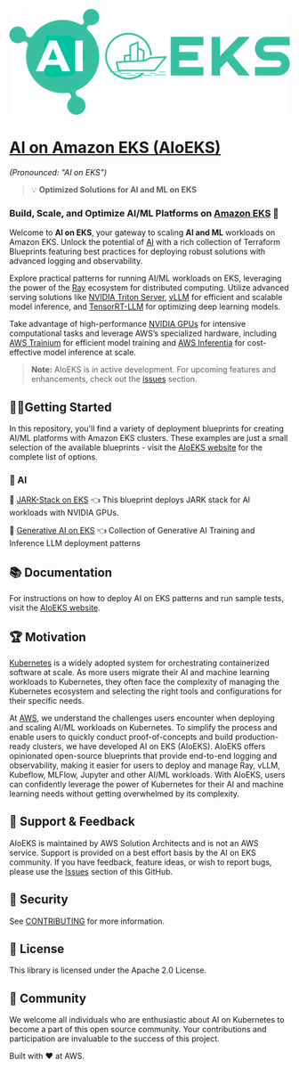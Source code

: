 ![AI on EKS](website/static/img/aioeks-logo-green.png)
# [AI on Amazon EKS (AIoEKS)](https://awslabs.github.io/ai-on-eks/)
*(Pronounced: "AI on EKS")*
> 💡 **Optimized Solutions for AI and ML on EKS**

### Build, Scale, and Optimize AI/ML Platforms on [Amazon EKS](https://aws.amazon.com/eks/) 🚀

Welcome to **AI on EKS**, your gateway to scaling **AI and ML** workloads on Amazon EKS. Unlock the potential of [AI](https://aws.amazon.com/generative-ai/) with a rich collection of Terraform Blueprints featuring best practices for deploying robust solutions with advanced logging and observability.

Explore practical patterns for running AI/ML workloads on EKS, leveraging the power of the [Ray](https://www.ray.io/) ecosystem for distributed computing. Utilize advanced serving solutions like [NVIDIA Triton Server](https://developer.nvidia.com/nvidia-triton-inference-server), [vLLM](https://github.com/vllm-project/vllm) for efficient and scalable model inference, and [TensorRT-LLM](https://developer.nvidia.com/tensorrt) for optimizing deep learning models.

Take advantage of high-performance [NVIDIA GPUs](https://aws.amazon.com/nvidia/) for intensive computational tasks and leverage AWS’s specialized hardware, including [AWS Trainium](https://aws.amazon.com/machine-learning/trainium/) for efficient model training and [AWS Inferentia](https://aws.amazon.com/machine-learning/inferentia/) for cost-effective model inference at scale.

> **Note:** AIoEKS is in active development. For upcoming features and enhancements, check out the [issues](https://github.com/awslabs/ai-on-eks/issues) section.

## 🏃‍♀️Getting Started
In this repository, you'll find a variety of deployment blueprints for creating AI/ML platforms with Amazon EKS clusters. These examples are just a small selection of the available blueprints - visit the [AIoEKS website](https://awslabs.github.io/ai-on-eks/) for the complete list of options.

### 🧠 AI

🚀 [JARK-Stack on EKS](https://awslabs.github.io/ai-on-eks/docs/blueprints/infra/jark-stack) 👈 This blueprint deploys JARK stack for AI workloads with NVIDIA GPUs.

🚀 [Generative AI on EKS](https://github.com/awslabs/ai-on-eks/tree/main/blueprints/) 👈 Collection of Generative AI Training and Inference LLM deployment patterns

## 📚 Documentation
For instructions on how to deploy AI on EKS patterns and run sample tests, visit the [AIoEKS website](https://awslabs.github.io/ai-on-eks/).

## 🏆 Motivation
[Kubernetes](https://kubernetes.io/) is a widely adopted system for orchestrating containerized software at scale. As more users migrate their AI and machine learning workloads to Kubernetes, they often face the complexity of managing the Kubernetes ecosystem and selecting the right tools and configurations for their specific needs.

At [AWS](https://aws.amazon.com/), we understand the challenges users encounter when deploying and scaling AI/ML workloads on Kubernetes. To simplify the process and enable users to quickly conduct proof-of-concepts and build production-ready clusters, we have developed AI on EKS (AIoEKS). AIoEKS offers opinionated open-source blueprints that provide end-to-end logging and observability, making it easier for users to deploy and manage Ray, vLLM, Kubeflow, MLFlow, Jupyter and other AI/ML workloads. With AIoEKS, users can confidently leverage the power of Kubernetes for their AI and machine learning needs without getting overwhelmed by its complexity.

## 🤝 Support & Feedback
AIoEKS is maintained by AWS Solution Architects and is not an AWS service. Support is provided on a best effort basis by the AI on EKS community. If you have feedback, feature ideas, or wish to report bugs, please use the [Issues](https://github.com/awslabs/ai-on-eks/issues) section of this GitHub.

## 🔐 Security
See [CONTRIBUTING](CONTRIBUTING.md#security-issue-notifications) for more information.

## 💼 License
This library is licensed under the Apache 2.0 License.

## 🙌 Community
We welcome all individuals who are enthusiastic about AI on Kubernetes to become a part of this open source community. Your contributions and participation are invaluable to the success of this project.

Built with ❤️ at AWS.
